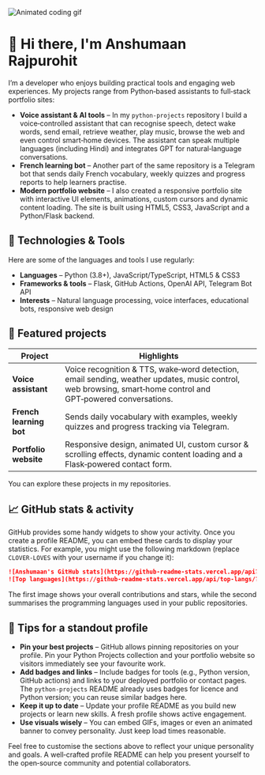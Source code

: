 ![Animated coding gif](https://media3.giphy.com/media/aUovxH8Vf9qDu/giphy.gif)
# 👋 Hi there, I'm **Anshumaan Rajpurohit**

I’m a developer who enjoys building practical tools and engaging web experiences.  My projects range from Python‑based assistants to full‑stack portfolio sites:

- **Voice assistant & AI tools** – In my `python‑projects` repository I build a voice‑controlled assistant that can recognise speech, detect wake words, send email, retrieve weather, play music, browse the web and even control smart‑home devices.  The assistant can speak multiple languages (including Hindi) and integrates GPT for natural‑language conversations.
- **French learning bot** – Another part of the same repository is a Telegram bot that sends daily French vocabulary, weekly quizzes and progress reports to help learners practise.
- **Modern portfolio website** – I also created a responsive portfolio site with interactive UI elements, animations, custom cursors and dynamic content loading.  The site is built using HTML5, CSS3, JavaScript and a Python/Flask backend.

## 🔧 Technologies & Tools

Here are some of the languages and tools I use regularly:

- **Languages** – Python (3.8+), JavaScript/TypeScript, HTML5 & CSS3
- **Frameworks & tools** – Flask, GitHub Actions, OpenAI API, Telegram Bot API
- **Interests** – Natural language processing, voice interfaces, educational bots, responsive web design

## 🌟 Featured projects

| Project | Highlights |
|--------|-----------|
| **Voice assistant** | Voice recognition & TTS, wake‑word detection, email sending, weather updates, music control, web browsing, smart‑home control and GPT‑powered conversations. |
| **French learning bot** | Sends daily vocabulary with examples, weekly quizzes and progress tracking via Telegram. |
| **Portfolio website** | Responsive design, animated UI, custom cursor & scrolling effects, dynamic content loading and a Flask‑powered contact form. |

You can explore these projects in my repositories.

## 📈 GitHub stats & activity

GitHub provides some handy widgets to show your activity.  Once you create a profile README, you can embed these cards to display your statistics.  For example, you might use the following markdown (replace `CLOVER-LOVES` with your username if you change it):

```markdown
![Anshumaan's GitHub stats](https://github-readme-stats.vercel.app/api?username=CLOVER-LOVES&show_icons=true&theme=radical)
![Top languages](https://github-readme-stats.vercel.app/api/top-langs/?username=CLOVER-LOVES&layout=compact)
```

The first image shows your overall contributions and stars, while the second summarises the programming languages used in your public repositories.

## 🚪 Tips for a standout profile

- **Pin your best projects** – GitHub allows pinning repositories on your profile.  Pin your Python Projects collection and your portfolio website so visitors immediately see your favourite work.
- **Add badges and links** – Include badges for tools (e.g., Python version, GitHub actions) and links to your deployed portfolio or contact pages.  The `python-projects` README already uses badges for licence and Python version; you can reuse similar badges here.
- **Keep it up to date** – Update your profile README as you build new projects or learn new skills.  A fresh profile shows active engagement.
- **Use visuals wisely** – You can embed GIFs, images or even an animated banner to convey personality.  Just keep load times reasonable.

Feel free to customise the sections above to reflect your unique personality and goals.  A well‑crafted profile README can help you present yourself to the open‑source community and potential collaborators.
